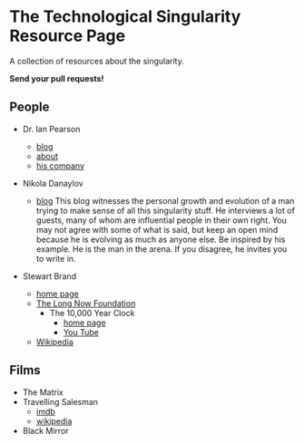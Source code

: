 # The Technological Singularity Resource Page

A collection of resources about the singularity.

**Send your pull requests!**

## People

- Dr. Ian Pearson
  - [blog](https://timeguide.wordpress.com/)
  - [about](https://about.me/ipearson)
  - [his company](https://www.futurizon.com/)
  
- Nikola Danaylov
  - [blog](https://www.singularityweblog.com/) This blog witnesses the personal growth and evolution of a man trying to make sense of all this singularity stuff. He interviews a lot of guests, many of whom are influential people in their own right.  You may not agree with some of what is said, but keep an open mind because he is evolving as much as anyone else.  Be inspired by his example. He is the man in the arena.  If you disagree, he invites you to write in.
  
- Stewart Brand
  - [home page](http://sb.longnow.org/SB_homepage/Home.html)
  - [The Long Now Foundation](http://longnow.org/)
    - The 10,000 Year Clock
      - [home page](http://longnow.org/clock/)
      - [You Tube](https://www.youtube.com/results?search_query=the+10%2C000+year+clock)
  - [Wikipedia](https://en.wikipedia.org/wiki/Stewart_Brand)

  
## Films

- The Matrix
- Travelling Salesman
  - [imdb](https://www.imdb.com/title/tt1801123/)
  - [wikipedia](https://en.wikipedia.org/w/index.php?oldid=863384938)
- Black Mirror
